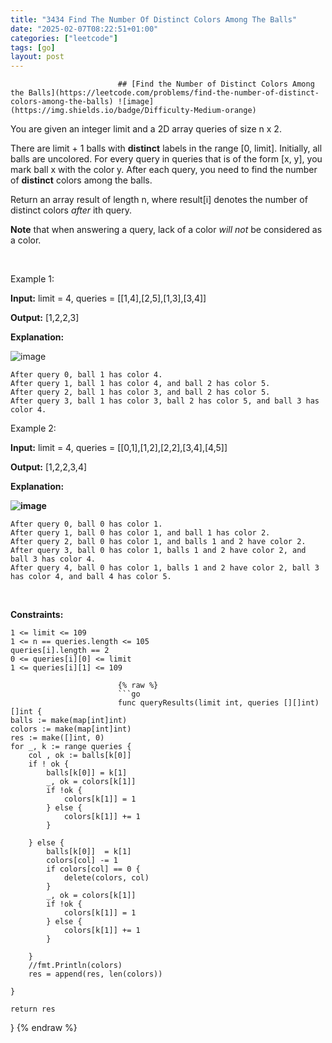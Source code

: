 ```yaml
---
title: "3434 Find The Number Of Distinct Colors Among The Balls"
date: "2025-02-07T08:22:51+01:00"
categories: ["leetcode"]
tags: [go]
layout: post
---
```



                            ## [Find the Number of Distinct Colors Among the Balls](https://leetcode.com/problems/find-the-number-of-distinct-colors-among-the-balls) ![image](https://img.shields.io/badge/Difficulty-Medium-orange)

You are given an integer limit and a 2D array queries of size n x 2.

There are limit + 1 balls with **distinct** labels in the range [0, limit]. Initially, all balls are uncolored. For every query in queries that is of the form [x, y], you mark ball x with the color y. After each query, you need to find the number of **distinct** colors among the balls.

Return an array result of length n, where result[i] denotes the number of distinct colors *after* ith query.

**Note** that when answering a query, lack of a color *will not* be considered as a color.

 

Example 1:

**Input:** limit = 4, queries = [[1,4],[2,5],[1,3],[3,4]]

**Output:** [1,2,2,3]

**Explanation:**

![image](https://assets.leetcode.com/uploads/2024/04/17/ezgifcom-crop.gif)

	After query 0, ball 1 has color 4.
	After query 1, ball 1 has color 4, and ball 2 has color 5.
	After query 2, ball 1 has color 3, and ball 2 has color 5.
	After query 3, ball 1 has color 3, ball 2 has color 5, and ball 3 has color 4.

Example 2:

**Input:** limit = 4, queries = [[0,1],[1,2],[2,2],[3,4],[4,5]]

**Output:** [1,2,2,3,4]

**Explanation:**

**![image](https://assets.leetcode.com/uploads/2024/04/17/ezgifcom-crop2.gif)**

	After query 0, ball 0 has color 1.
	After query 1, ball 0 has color 1, and ball 1 has color 2.
	After query 2, ball 0 has color 1, and balls 1 and 2 have color 2.
	After query 3, ball 0 has color 1, balls 1 and 2 have color 2, and ball 3 has color 4.
	After query 4, ball 0 has color 1, balls 1 and 2 have color 2, ball 3 has color 4, and ball 4 has color 5.

 

**Constraints:**

	1 <= limit <= 109
	1 <= n == queries.length <= 105
	queries[i].length == 2
	0 <= queries[i][0] <= limit
	1 <= queries[i][1] <= 109

                            {% raw %}
                            ```go
                            func queryResults(limit int, queries [][]int) []int {
    balls := make(map[int]int)
    colors := make(map[int]int)
    res := make([]int, 0)
    for _, k := range queries {
        col , ok := balls[k[0]]
        if ! ok {
            balls[k[0]] = k[1]
            _, ok = colors[k[1]]
            if !ok {
                colors[k[1]] = 1
            } else {
                colors[k[1]] += 1
            }
            
        } else {
            balls[k[0]]  = k[1]
            colors[col] -= 1
            if colors[col] == 0 {
                delete(colors, col)
            }
            _, ok = colors[k[1]]
            if !ok {
                colors[k[1]] = 1
            } else {
                colors[k[1]] += 1
            }

        }
        //fmt.Println(colors)
        res = append(res, len(colors))
        
    }
    
    return res
}
                            {% endraw %}
                            